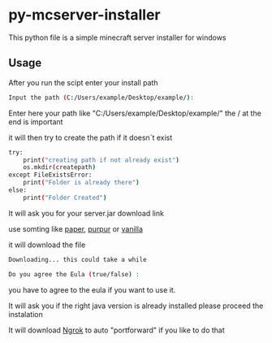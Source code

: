 # py-mcserver-installer

This python file is a simple minecraft server installer for windows

## Usage

After you run the scipt enter your install path

```bash
Input the path (C:/Users/example/Desktop/example/): 
```
Enter here your path like "C:/Users/example/Desktop/example/" the / at the end is important

it will then try to create the path if it doesn`t exist

```bash
try:
    print("creating path if not already exist")
    os.mkdir(createpath)
except FileExistsError:
    print("Folder is already there")    
else:
    print("Folder Created")

```
It will ask you for your server.jar download link

use somting like [paper](https://papermc.io//), [purpur](https://purpurmc.org/) 
or [vanilla](https://www.minecraft.net/en-us/download/server)

it will download the file 
```bash
Downloading... this could take a while

```

```bash
Do you agree the Eula (true/false) :
```
you have to agree to the eula if you want to use it.



It will ask you if the right java version is already installed please proceed the instalation



It will download [Ngrok](https://ngrok.com/) to auto "portforward" if you like to do that
